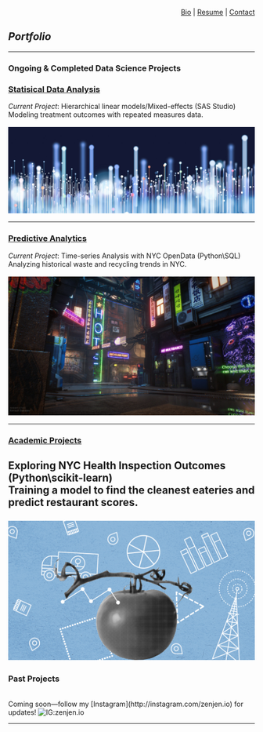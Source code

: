 <p align="right">
  <a href="https://zenjen-devs.github.io/bio">Bio</a> |
  <a href="https://zenjen-devs.github.io/pdfs/JenArriaza_Resume.pdf">Resume</a> |
  <a href="mailto:jen.arriaza@nyu.edu">Contact</a>
  
  </p>


## *Portfolio*

---
### Ongoing & Completed Data Science Projects

### [Statisical Data Analysis](/statisticaldataanalysis)
<i>Current Project</i>: Hierarchical linear models/Mixed-effects (SAS Studio)
<br>
Modeling treatment outcomes with repeated measures data.
<br>
<br>
<a href="https://zenjen-devs.github.io/statisticaldataanalysis"><img src="images/dataprofessionals.JPG?raw=true"/></a>

---
### [Predictive Analytics](http://example.com/)
<i>Current Project</i>: Time-series Analysis with NYC OpenData (Python\SQL)
<br>
Analyzing historical waste and recycling trends in NYC.
<br>
<br>
<a href="predictiveanalytics.md"><img src="images/civilizationfiction.jpg?raw=true"/></a>

---

### [Academic Projects](/pdf/sample_presentation.pdf)

Exploring NYC Health Inspection Outcomes (Python\scikit-learn)
<br>
Training a model to find the cleanest eateries and predict restaurant scores.
<br>
<br>
<a href="/pdf/sample_presentation.pdf"><img src="images/healthinspectiondatabanner.png?raw=true"/></a>
---

### Past Projects
<br>
Coming soon—follow my [Instagram](http://instagram.com/zenjen.io) for updates! <img src="https://image.flaticon.com/icons/png/128/174/174855.png" alt="IG:zenjen.io" height="15" width="15" />

---



<!-- Remove above link if you don't want to attibute -->
